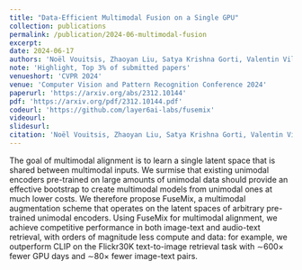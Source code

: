 ```yaml
---
title: "Data-Efficient Multimodal Fusion on a Single GPU"
collection: publications
permalink: /publication/2024-06-multimodal-fusion
excerpt: 
date: 2024-06-17
authors: 'Noël Vouitsis, Zhaoyan Liu, Satya Krishna Gorti, Valentin Villecroze, <b>Jesse C. Cresswell</b>, Guangwei Yu, Gabriel Loaiza-Ganem, Maksims Volkovs'
note: 'Highlight, Top 3% of submitted papers'
venueshort: 'CVPR 2024'
venue: 'Computer Vision and Pattern Recognition Conference 2024'
paperurl: 'https://arxiv.org/abs/2312.10144'
pdf: 'https://arxiv.org/pdf/2312.10144.pdf'
codeurl: 'https://github.com/layer6ai-labs/fusemix'
videourl:
slidesurl:
citation: 'Noël Vouitsis, Zhaoyan Liu, Satya Krishna Gorti, Valentin Villecroze, Jesse C. Cresswell, Guangwei Yu, Gabriel Loaiza-Ganem, and Maksims Volkovs. Data-Efficient Multimodal Fusion on a Single GPU. ArXiv Preprint 2312.10144, 2023'
---
```

The goal of multimodal alignment is to learn a single latent space that is shared between multimodal inputs. We surmise that existing unimodal encoders pre-trained on large amounts of unimodal data should provide an effective bootstrap to create multimodal models from unimodal ones at much lower costs. We therefore propose FuseMix, a multimodal augmentation scheme that operates on the latent spaces of arbitrary pre-trained unimodal encoders. Using FuseMix for multimodal alignment, we achieve competitive performance in both image-text and audio-text retrieval, with orders of magnitude less compute and data: for example, we outperform CLIP on the Flickr30K text-to-image retrieval task with ∼600× fewer GPU days and ∼80× fewer image-text pairs.